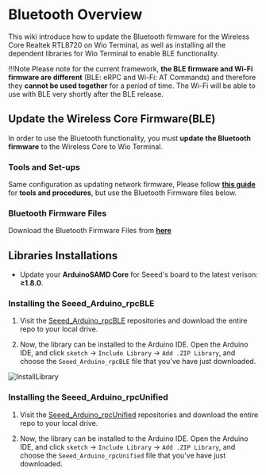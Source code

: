# Bluetooth Overview

This wiki introduce how to update the Bluetooth firmware for the Wireless Core Realtek RTL8720 on Wio Terminal, as well as installing all the dependent libraries for Wio Terminal to enable BLE functionality.

!!!Note
        Please note for the current framework, **the BLE firmware and Wi-Fi firmware are different** (BLE: eRPC and Wi-Fi: AT Commands) and therefore they **cannot be used together** for a period of time. The Wi-Fi will be able to use with BLE very shortly after the BLE release.

## Update the Wireless Core Firmware(BLE)

In order to use the Bluetooth functionality, you must **update the Bluetooth firmware** to the Wireless Core to Wio Terminal.

### Tools and Set-ups

Same configuration as updating network firmware, Please follow [**this guide**](https://wiki.seeedstudio.com/Wio-Terminal-Network-Overview/#update-the-wireless-core-firmware) for **tools and procedures**, but use the Bluetooth Firmware files below.

### Bluetooth Firmware Files

Download the Bluetooth Firmware Files from **[here](https://files.seeedstudio.com/wiki/Wio-Terminal-BLE/20200914-seeed-ambd-firmware-rpc-v1.0.0.zip)**

## Libraries Installations

- Update your **ArduinoSAMD Core** for Seeed's board to the latest verison: **≥1.8.0**.

### Installing the Seeed_Arduino_rpcBLE

1. Visit the [Seeed_Arduino_rpcBLE](https://github.com/Seeed-Studio/Seeed_Arduino_rpcBLE) repositories and download the entire repo to your local drive.

2. Now, the  library can be installed to the Arduino IDE. Open the Arduino IDE, and click `sketch` -> `Include Library` -> `Add .ZIP Library`, and choose the `Seeed_Arduino_rpcBLE` file that you've have just downloaded.

![InstallLibrary](https://files.seeedstudio.com/wiki/Wio-Terminal/img/Xnip2019-11-21_15-50-13.jpg)

### Installing the Seeed_Arduino_rpcUnified

1. Visit the [Seeed_Arduino_rpcUnified](https://github.com/Seeed-Studio/Seeed_Arduino_rpcBLE) repositories and download the entire repo to your local drive.

2. Now, the  library can be installed to the Arduino IDE. Open the Arduino IDE, and click `sketch` -> `Include Library` -> `Add .ZIP Library`, and choose the `Seeed_Arduino_rpcUnified` file that you've have just downloaded.